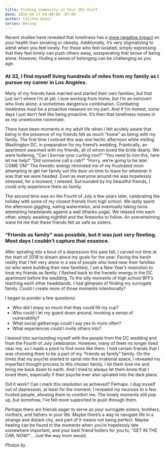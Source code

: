 ```yaml
---
title: Finding Community in Your 30s draft
date: 2018-08-17 04:00:00 -07:00
author: Talitha Baker
series: Belong
---
```


Recent studies have revealed that loneliness has a [more negative impact](https://www.forbes.com/sites/quora/2017/01/18/loneliness-might-be-a-bigger-health-risk-than-smoking-or-obesity/#4cd23a6925d1) on your health than smoking or obesity. Additionally, it’s very stigmatizing to admit when you feel lonely. For those who feel isolated, simply expressing that they feel lonely can push others away, exasperating that sense of being alone. However, finding a sense of belonging can be challenging as you age. 

### At 32, I find myself living hundreds of miles from my family as I pursue my career in Los Angeles. 

Many of my friends have married and started their own families, but that just isn’t where I’m at yet. I love working from home, but I’m an extrovert who lives alone; a sometimes dangerous combination. Combating loneliness must be a proactive measure on my part. And if I’m honest, some days I just don’t feel like being proactive. It’s then that loneliness moves in as my unwelcome roommate.

There have been moments in my adult life when I felt acutely aware that being in the presence of my friends felt as much “home” as being with my family. The first time I noticed this was one hectic afternoon while visiting Washington DC, in preparation for my friend’s wedding. Frantically, an apartment swarmed with my friends, all of whom loved the bride dearly. We were hollering, “Can I borrow your curling iron?” “You need to iron this, here let me help!” “Did someone call a cab?” “Hurry, we’re going to be late! COME ON!” The frenetic energy reminded me of my frustrated mom attempting to get her family out the door on time to leave for wherever it was that we were headed. Even as everyone around me was hopelessly stressed, for a moment, I relaxed. Surrounded by my beautiful friends, I could only experience them as family.

The second time was on the Fourth of July a few years later, celebrating the holiday with some of my closest friends from high school. We lazily spent the afternoon giggling, eating watermelon, and eventually taking turns attempting headstands against a wall (thanks yoga). We relaxed into each other, simply awaiting nightfall and the fireworks to follow. An overwhelming wave hit me that these friends felt as safe as sisters. 

### “Friends as family” was possible, but it was just very fleeting. Most days I couldn’t capture that essence. 

After spiraling into a bout of a depression this past fall, I carved out time at the start of 2018 to dream about my goals for the year. Facing the harsh reality that I felt very alone in a sea of people who lived near their families (or who were building their new families), I set a New Year’s resolution to treat my friends as family. I flashed back to the frenetic energy in the DC apartment before the wedding. To the silly moments of high school BFF’s teaching each other headstands. I had glimpses of finding my surrogate family. Could I create more of those moments intentionally?

I began to ponder a few questions: 
- Who did I enjoy so much that they could fill my cup?   
- Who could I let my guard down around, invoking a sense of vulnerability?  
- What social gatherings could I say yes to more often?  
- What experiences could I invite others into?

I leaned into surrounding myself with the people from the DC wedding and from the Fourth of July celebration. However, many of them no longer lived near me, so I made a point to find more like them. I told certain friends that I was choosing them to be a part of my “friends as family” family. On the times that my psyche started to spiral into the irrational space, I revealed my imperfect thought process to this chosen family. I let them love me and bring me back down to earth. And I tried to always let them know that I loved them, especially if their psyche ever also spiraled into the dark place. 

Did it work? Can I mark this resolution as achieved? Perhaps. I dug myself out of depression, at least for the moment. I revealed my neurosis to a few trusted people, allowing them to comfort me. The lonely moments still pop up, but somehow, I’ve felt more supported to push through them. 

Perhaps there are friends eager to serve as your surrogate sisters, brothers, mothers, and fathers in your life. Maybe there’s a way to navigate life in a strange and distant city, and part of it means not being perfect. Maybe healing can be found in the moments when you’re hopelessly late somewhere important, and your best friend hollers for you to, “GET IN THE CAR, NOW!”... Just the way mom would. 

_Photos by_
